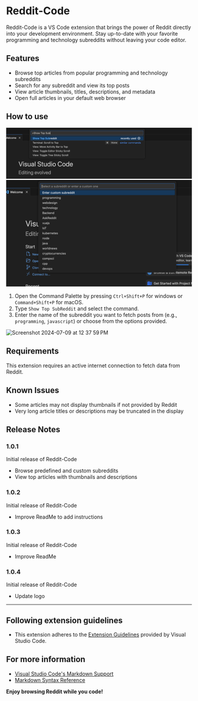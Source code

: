 # Reddit-Code

Reddit-Code is a VS Code extension that brings the power of Reddit directly into your development environment. Stay up-to-date with your favorite programming and technology subreddits without leaving your code editor.

## Features

- Browse top articles from popular programming and technology subreddits
- Search for any subreddit and view its top posts
- View article thumbnails, titles, descriptions, and metadata
- Open full articles in your default web browser

## How to use

![Type Show Top SubReddit](https://github.com/pixelcaliber/Reddit-Code/blob/master/reddit-code-1.png)
![Choose from Dropdown or Enter your own subreddit](https://github.com/pixelcaliber/Reddit-Code/blob/master/reddit-code-2.png)
1. Open the Command Palette by pressing `Ctrl+Shift+P` for windows or `Command+Shift+P` for macOS.
2. Type `Show Top SubReddit` and select the command.
3. Enter the name of the subreddit you want to fetch posts from (e.g., `programming`, `javascript`) or choose from the options provided.

<img width="1114" alt="Screenshot 2024-07-09 at 12 37 59 PM" src="https://github.com/pixelcaliber/Reddit-Code/assets/79640544/b855124d-8101-4b79-961e-603a00bcff5e">

## Requirements

This extension requires an active internet connection to fetch data
 from Reddit.

## Known Issues

- Some articles may not display thumbnails if not provided by Reddit
- Very long article titles or descriptions may be truncated in the display

## Release Notes

### 1.0.1

Initial release of Reddit-Code

- Browse predefined and custom subreddits
- View top articles with thumbnails and descriptions

### 1.0.2

Initial release of Reddit-Code

- Improve ReadMe to add instructions

### 1.0.3

Initial release of Reddit-Code

- Improve ReadMe


### 1.0.4

Initial release of Reddit-Code

- Update logo


---

## Following extension guidelines

* This extension adheres to the [Extension Guidelines](https://code.visualstudio.com/api/references/extension-guidelines) provided by Visual Studio Code.


## For more information

* [Visual Studio Code's Markdown Support](http://code.visualstudio.com/docs/languages/markdown)
* [Markdown Syntax Reference](https://help.github.com/articles/markdown-basics/)

**Enjoy browsing Reddit while you code!**
